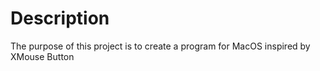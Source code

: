 # Description
The purpose of this project is to create a program for MacOS inspired by XMouse Button
